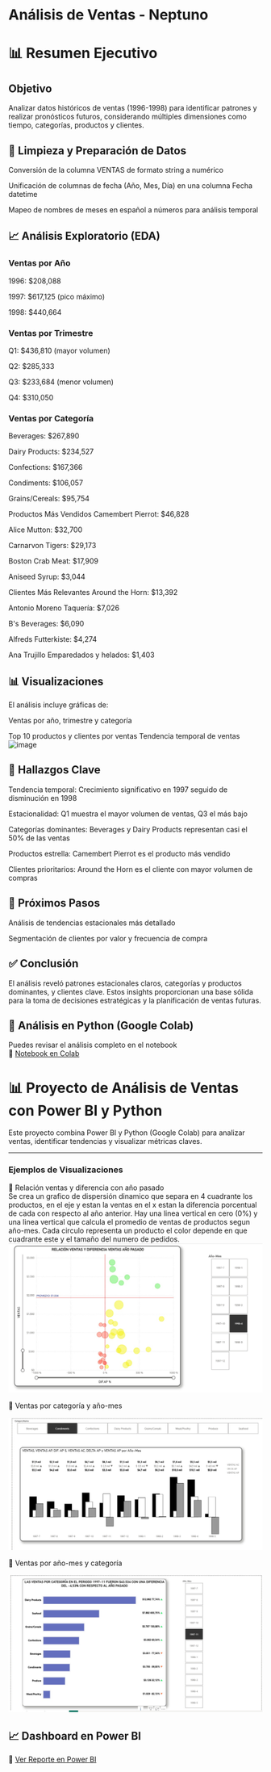 # Análisis de Ventas - Neptuno
# 📊 Resumen Ejecutivo
## Objetivo
Analizar datos históricos de ventas (1996-1998) para identificar patrones y realizar pronósticos futuros, considerando múltiples dimensiones como tiempo, categorías, productos y clientes.

## 🔧 Limpieza y Preparación de Datos
Conversión de la columna VENTAS de formato string a numérico

Unificación de columnas de fecha (Año, Mes, Día) en una columna Fecha datetime

Mapeo de nombres de meses en español a números para análisis temporal

## 📈 Análisis Exploratorio (EDA)
### Ventas por Año
1996: $208,088

1997: $617,125 (pico máximo)

1998: $440,664

### Ventas por Trimestre
Q1: $436,810 (mayor volumen)

Q2: $285,333

Q3: $233,684 (menor volumen)

Q4: $310,050

### Ventas por Categoría
Beverages: $267,890

Dairy Products: $234,527

Confections: $167,366

Condiments: $106,057

Grains/Cereals: $95,754

Productos Más Vendidos
Camembert Pierrot: $46,828

Alice Mutton: $32,700

Carnarvon Tigers: $29,173

Boston Crab Meat: $17,909

Aniseed Syrup: $3,044

Clientes Más Relevantes
Around the Horn: $13,392

Antonio Moreno Taquería: $7,026

B's Beverages: $6,090

Alfreds Futterkiste: $4,274

Ana Trujillo Emparedados y helados: $1,403

## 📊 Visualizaciones
El análisis incluye gráficas de:

Ventas por año, trimestre y categoría

Top 10 productos y clientes por ventas
Tendencia temporal de ventas
<img width="1031" height="547" alt="image" src="https://github.com/user-attachments/assets/aa8dae4c-a697-4bb8-af0d-e4e9ae4d21d8" />


## 🎯 Hallazgos Clave
Tendencia temporal: Crecimiento significativo en 1997 seguido de disminución en 1998

Estacionalidad: Q1 muestra el mayor volumen de ventas, Q3 el más bajo

Categorías dominantes: Beverages y Dairy Products representan casi el 50% de las ventas

Productos estrella: Camembert Pierrot es el producto más vendido

Clientes prioritarios: Around the Horn es el cliente con mayor volumen de compras

## 🔮 Próximos Pasos

Análisis de tendencias estacionales más detallado

Segmentación de clientes por valor y frecuencia de compra

## ✅ Conclusión
El análisis reveló patrones estacionales claros, categorías y productos dominantes, y clientes clave. Estos insights proporcionan una base sólida para la toma de decisiones estratégicas y la planificación de ventas futuras.

## 🐍 Análisis en Python (Google Colab)

Puedes revisar el análisis completo en el notebook  
🔗 [Notebook en Colab](https://github.com/HiLuFlores/Proyecto_analista_datos/blob/main/Analisis_Ventas_Neptuno.ipynb)

# 📊 Proyecto de Análisis de Ventas con Power BI y Python

Este proyecto combina Power BI y Python (Google Colab) para analizar ventas, identificar tendencias y visualizar métricas claves.  

---

### Ejemplos de Visualizaciones

📌 Relación ventas y diferencia con año pasado  
Se crea un grafico de dispersión dinamico que separa en 4 cuadrante los productos, en el eje y estan la ventas
en el x estan la diferencia porcentual de cada con respecto al año anterior. Hay una linea  vertical en cero (0%)
y una linea vertical que calcula el promedio de ventas de productos segun año-mes. Cada circulo representa un producto 
el color depende en que cuadrante este y el tamaño del numero de pedidos.
![Relacion ventas](https://github.com/HiLuFlores/Proyecto_analista_datos/blob/main/GRAFICO%20DISPERSION.jpg)


📌 Ventas por categoría y año-mes  

![Ventas por Categoria](https://github.com/HiLuFlores/Proyecto_analista_datos/blob/main/GRAFICO%20COLUMNA.jpg)

📌 Ventas por  año-mes  y categoría

![Ventas por Categoría](https://github.com/HiLuFlores/Proyecto_analista_datos/blob/main/GRAFICO%20BARRA.jpg)

## 📈 Dashboard en Power BI  

🔗 [Ver Reporte en Power BI](https://app.powerbi.com/view?r=eyJrIjoiNTA4NmViOWItMWJmZS00NGQwLWI4YjAtYjUxYTdkNDgxNjJjIiwidCI6IjQ5ZWM5ZjUyLThlMjgtNGIyMC1hNDQxLTkyZWJmMjZjNTQ0YyIsImMiOjR9)

